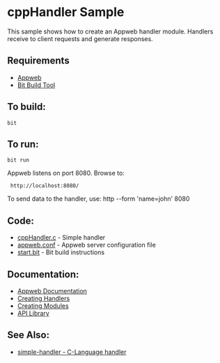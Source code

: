 cppHandler Sample
===

This sample shows how to create an Appweb handler module. Handlers receive to client requests and
generate responses.

Requirements
---
* [Appweb](http://embedthis.com/downloads/appweb/download.ejs)
* [Bit Build Tool](http://embedthis.com/downloads/bit/download.ejs)

To build:
---
    bit

To run:
---
    bit run

Appweb listens on port 8080. Browse to: 
 
     http://localhost:8080/

To send data to the handler, use:
    http --form 'name=john' 8080

Code:
---
* [cppHandler.c](cppHandler.c) - Simple handler
* [appweb.conf](appweb.conf) - Appweb server configuration file
* [start.bit](start.bit) - Bit build instructions

Documentation:
---
* [Appweb Documentation](http://embedthis.com/products/appweb/doc/index.html)
* [Creating Handlers](http://embedthis.com/products/appweb/doc/guide/appweb/programmers/handlers.html)
* [Creating Modules](http://embedthis.com/products/appweb/doc/guide/appweb/programmers/modules.html)
* [API Library](http://embedthis.com/products/appweb/doc/api/native.html)

See Also:
---
* [simple-handler - C-Language handler](../simple-handler/README.md)
